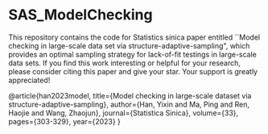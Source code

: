 # SAS_ModelChecking

This repository contains the code for Statistics sinica paper entitled ``Model checking in large-scale data set via structure-adaptive-sampling", which provides an optimal sampling strategy for lack-of-fit testings in large-scale data sets. If you find this work interesting or helpful for your research, please consider citing this paper and give your star. Your support is greatly appreciated!

@article{han2023model,
  title={Model checking in large-scale dataset via structure-adaptive-sampling},
  author={Han, Yixin and Ma, Ping and Ren, Haojie and Wang, Zhaojun},
  journal={Statistica Sinica},
  volume={33},
  pages={303-329},
  year={2023}
}
